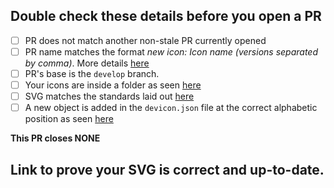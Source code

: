 ## Double check these details before you open a PR

<!-- Tick the checkboxes to ensure you've done everything correctly -->
- [ ] PR does not match another non-stale PR currently opened
- [ ] PR name matches the format *new icon: <i>Icon name</i> (<i>versions separated by comma</i>)*. More details [here](https://github.com/devicons/devicon/wiki/Overview-on-Submitting-Icons)
- [ ] PR's base is the `develop` branch.
- [ ] Your icons are inside a folder as seen [here](https://github.com/devicons/devicon/wiki/Organizing-SVGs)
- [ ] SVG matches the standards laid out [here](https://github.com/devicons/devicon/wiki/SVG-Standards)
- [ ] A new object is added in the `devicon.json` file at the correct alphabetic position as seen [here](https://github.com/devicons/devicon/wiki/Updating-%60devicon.json%60)

<!-- Refer to the [contributing](https://github.com/devicons/devicon/blob/develop/CONTRIBUTING.md#contributing-to-devicon) guidelines for more details. -->

**This PR closes NONE**
<!-- List issues that this PR would close above. Ex: This PR closes #1, #2, #3. -->

## Link to prove your SVG is correct and up-to-date.
<!-- Link to an official page/wiki goes here. Anything that proves your SVGs are the correct ones. -->
